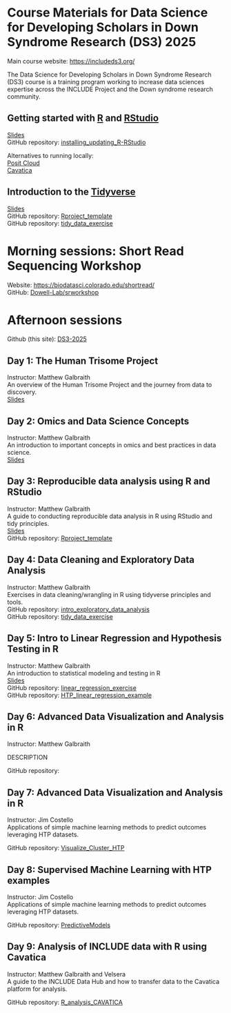 # Course Materials for Data Science for Developing Scholars in Down Syndrome Research (DS3) 2025  
Main course website: https://includeds3.org/
<!-- Course Description: -->
The Data Science for Developing Scholars in Down Syndrome Research (DS3) course is a training program working to increase data sciences expertise across the INCLUDE Project and the Down syndrome research community.  
<!-- Any other info/links here? -->

## Getting started with [R](https://cran.r-project.org/bin/macosx/) and [RStudio](https://posit.co/products/open-source/rstudio/)  
[Slides](https://github.com/DS3-2025/slides/blob/main/Intro_R_RStudio_DS3_2025_Galbraith.pdf)  
GitHub repository: [installing_updating_R-RStudio](https://github.com/DS3-2025/installing_updating_R-RStudio)

Alternatives to running locally:  
[Posit Cloud](https://posit.cloud/)  
[Cavatica](https://www.cavatica.org/)  


## Introduction to the [Tidyverse](https://tidyverse.tidyverse.org/)  
[Slides](https://github.com/DS3-2025/slides/blob/main/Intro_Tidyverse_DS3_2025_Galbraith.pdf)  
GitHub repository: [Rproject_template](https://github.com/DS3-2025/Rproject_template)  
GitHub repository: [tidy_data_exercise](https://github.com/DS3-2025/tidy_data_exercise)  


# Morning sessions: Short Read Sequencing Workshop
Website: https://biodatasci.colorado.edu/shortread/  
GitHub: [Dowell-Lab/srworkshop](https://github.com/Dowell-Lab/srworkshop)


# Afternoon sessions
Github (this site): [DS3-2025](https://github.com/DS3-2025)

## Day 1: The Human Trisome Project 
Instructor: Matthew Galbraith  
An overview of the Human Trisome Project and the journey from data to discovery.  
[Slides](https://github.com/DS3-2025/slides/blob/main/Day1_HTP_Data_story_DS3_2025_Galbraith.pdf)  

## Day 2: Omics and Data Science Concepts
Instructor: Matthew Galbraith  
An introduction to important concepts in omics and best practices in data science.  
[Slides](https://github.com/DS3-2025/slides/blob/main/Day2_Data_Science_Omics_concepts_DS3_2025_Galbraith.pdf)  

## Day 3: Reproducible data analysis using R and RStudio
Instructor: Matthew Galbraith  
A guide to conducting reproducible data analysis in R using RStudio and tidy principles.  
[Slides](https://github.com/DS3-2025/slides/blob/main/Day3_Reproducible_Analysis_R_DS3_2025_Galbraith.pdf)  
GitHub repository: [Rproject_template](https://github.com/DS3-2025/Rproject_template)

## Day 4: Data Cleaning and Exploratory Data Analysis
Instructor: Matthew Galbraith  
Exercises in data cleaning/wrangling in R using tidyverse principles and tools.   
GitHub repository: [intro_exploratory_data_analysis](https://github.com/DS3-2025/intro_exploratory_data_analysis)  
GitHub repository: [tidy_data_exercise](https://github.com/DS3-2025/tidy_data_exercise)

## Day 5: Intro to Linear Regression and Hypothesis Testing in R
Instructor: Matthew Galbraith  
An introduction to statistical modeling and testing in R  
[Slides](https://github.com/DS3-2025/slides/blob/main/Day5_Intro_Linear_Regression_Hypothesis_Testing_DS3_2025_Galbraith.pdf)  
GitHub repository: [linear_regression_exercise](https://github.com/DS3-2025/linear_regression_exercise)  
GitHub repository: [HTP_linear_regression_example](https://github.com/DS3-2025/HTP_linear_regression_example)  

## Day 6: Advanced Data Visualization and Analysis in R
Instructor: Matthew Galbraith  
<!-- revisit results plots + DESEq results + UMAP issues? -->
DESCRIPTION  
<!-- Slides: Add links to slides for each day? -->
GitHub repository: 

## Day 7: Advanced Data Visualization and Analysis in R
Instructor: Jim Costello  
Applications of simple machine learning methods to predict outcomes leveraging HTP datasets.    
<!-- Slides: Add links to slides for each day? -->
GitHub repository: [Visualize_Cluster_HTP](https://github.com/DS3-2025/Visualize_Cluster_HTP)  

## Day 8: Supervised Machine Learning with HTP examples
Instructor: Jim Costello   
Applications of simple machine learning methods to predict outcomes leveraging HTP datasets.  
<!-- Slides: Add links to slides for each day? -->
GitHub repository: [PredictiveModels](https://github.com/DS3-2025/PredictiveModels)

## Day 9: Analysis of INCLUDE data with R using Cavatica
Instructor: Matthew Galbraith and Velsera   
A guide to the INCLUDE Data Hub and how to transfer data to the Cavatica platform for analysis. 
<!-- Slides: Add links to slides for each day? -->
GitHub repository: [R_analysis_CAVATICA](https://github.com/DS3-2025/R_analysis_CAVATICA)



